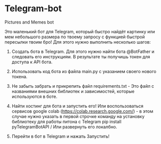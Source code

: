 # Telegram-bot
Pictures and Memes bot

Это маленький бот для Telegram, который быстро найдёт картинку или мем небольшого размера по твоему запросу с функцией быстрой пересылки твоим бро!
Для этого нужно выполнить несколько шагов:

1. Создать бота в Telegram. Для этого нужно найти бота @BotFather и следовать его инструкциям. В результате ты получишь токен для доступа к API бота.

2. Использовать код бота из файла main.py с указанием своего нового токена.

3. Не забыть забрать и прикрепить файл requirements.txt - Это файл с названиями внешних библиотек и зависимостей, которые используются в боте.

4. Найти хостинг для бота и запустить его! Или воспользоваться сервисов google colab (https://colab.research.google.com/) - в этом случае нужно указать в первой строчке команду на установку библиотеку для работы питона с Telegram 
pip install pyTelegramBotAPI / Или развернуть его локалбно.

5. Перейти в бот в Telegram и нажать Запустить!
